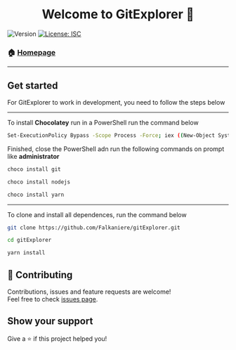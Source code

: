 <h1 align="center">Welcome to GitExplorer 👋</h1>
<p>
  <img alt="Version" src="https://img.shields.io/badge/version-1.0.0-blue.svg?cacheSeconds=2592000" />
  <a href="#" target="_blank">
    <img alt="License: ISC" src="https://img.shields.io/badge/License-ISC-yellow.svg" />
  </a>
</p>

### 🏠 [Homepage](https://github.com/Falkaniere/gitExplorer#readme)

---

## Get started 

For GitExplorer to work in development, you need to follow the steps below

---

To install **Chocolatey** run in a PowerShell run the command below

~~~sh
Set-ExecutionPolicy Bypass -Scope Process -Force; iex ((New-Object System.Net.WebClient).DownloadString('https://chocolatey.org/install.ps1'))
~~~

Finished, close the PowerShell adn run the following commands on prompt like **administrator**

~~~sh
choco install git
~~~

~~~sh
choco install nodejs
~~~

~~~sh
choco install yarn 
~~~

---

To clone and install all dependences, run the command below

~~~sh
git clone https://github.com/Falkaniere/gitExplorer.git

cd gitExplorer

yarn install

~~~

## 🤝 Contributing

Contributions, issues and feature requests are welcome!<br />Feel free to check [issues page](https://github.com/Falkaniere/gitExplorer/issues).

## Show your support

Give a ⭐️ if this project helped you!
